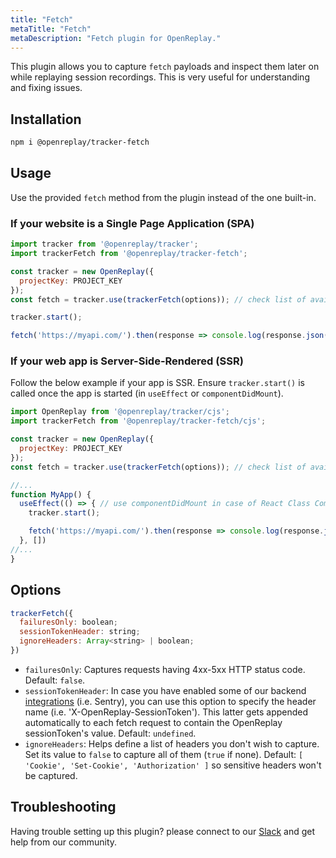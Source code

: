 ```yaml
---
title: "Fetch"
metaTitle: "Fetch"
metaDescription: "Fetch plugin for OpenReplay."
---
```


This plugin allows you to capture `fetch` payloads and inspect them later on while replaying session recordings. This is very useful for understanding and fixing issues.

## Installation

```bash
npm i @openreplay/tracker-fetch
```

## Usage

Use the provided `fetch` method from the plugin instead of the one built-in.

### If your website is a Single Page Application (SPA)

```js
import tracker from '@openreplay/tracker';
import trackerFetch from '@openreplay/tracker-fetch';

const tracker = new OpenReplay({
  projectKey: PROJECT_KEY
});
const fetch = tracker.use(trackerFetch(options)); // check list of available options below

tracker.start();

fetch('https://myapi.com/').then(response => console.log(response.json()));
```

### If your web app is Server-Side-Rendered (SSR)

Follow the below example if your app is SSR. Ensure `tracker.start()` is called once the app is started (in `useEffect` or `componentDidMount`).

```js
import OpenReplay from '@openreplay/tracker/cjs';
import trackerFetch from '@openreplay/tracker-fetch/cjs';

const tracker = new OpenReplay({
  projectKey: PROJECT_KEY
});
const fetch = tracker.use(trackerFetch(options)); // check list of available options below

//...
function MyApp() {
  useEffect(() => { // use componentDidMount in case of React Class Component
    tracker.start();

    fetch('https://myapi.com/').then(response => console.log(response.json()));
  }, [])
//...
}

```

## Options

```js
trackerFetch({
  failuresOnly: boolean;
  sessionTokenHeader: string;
  ignoreHeaders: Array<string> | boolean;
})
```

- `failuresOnly`: Captures requests having 4xx-5xx HTTP status code. Default: `false`.
- `sessionTokenHeader`: In case you have enabled some of our backend [integrations](/integrations) (i.e. Sentry), you can use this option to specify the header name (i.e. 'X-OpenReplay-SessionToken'). This latter gets appended automatically to each fetch request to contain the OpenReplay sessionToken's value. Default: `undefined`.
- `ignoreHeaders`: Helps define a list of headers you don't wish to capture. Set its value to `false` to capture all of them (`true` if none). Default: `[ 'Cookie', 'Set-Cookie', 'Authorization' ]` so sensitive headers won't be captured.

## Troubleshooting

Having trouble setting up this plugin? please connect to our [Slack](https://slack.openreplay.com) and get help from our community.